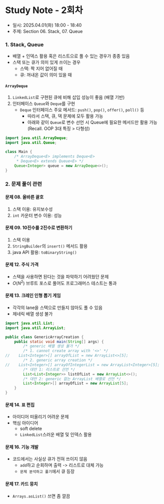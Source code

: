 # Study Note - 2회차
* 일시: 2025.04.01(화) 18:00 - 18:40
* 주제: Section 06. Stack, 07. Queue

### 1. Stack, Queue
* 배열 + 인덱스 활용 혹은 리스트으로 풀 수 있는 경우가 종종 있음
* 스택 또는 큐가 의미 있게 쓰이는 경우
  * 스택: 짝 지어 없어질 때
  * 큐: 꺼내온 값이 의미 있을 때

#### `ArrayDeque`
1. `LinkedList`로 구현된 큐에 비해 삽입 성능이 좋음 (배열 기반)
2. 인터페이스 `Queue`와 `Deque`를 구현
   * `Deque` 인터페이스 주요 메서드: `push()`, `pop()`, `offer()`, `poll()` 등
     * 따라서 스택, 큐, 덱 문제에 모두 활용 가능
     * 아래와 같이 `Queue`로 변수 선언 시 Queue에 필요한 메서드만 활용 가능 (Recall. OOP 3대 특징 > 다형성)
```java
import java.util.ArrayDeque;
import java.util.Queue;

class Main {
    /* ArrayDeque<E> implements Deque<E>
     * Deque<E> extends Queue<E> */
    Queue<Integer> queue = new ArrayDeque<>();
}
```

### 2. 문제 풀이 관련
#### 문제 08. 올바른 괄호
1. 스택 이용: 유지보수성
2. `int` 카운터 변수 이용: 성능

#### 문제 09. 10진수를 2진수로 변환하기
1. 스택 이용
2. `StringBuilder`의 `insert()` 메서드 활용
3. java API 활용: `toBinaryString()`

#### 문제 12. 주식 가격
* 스택을 사용하면 된다는 것을 파악하기 어려웠던 문제
* $O(N^2)$ 브루트 포스로 풀어도 프로그래머스 테스트는 통과

#### 문제 13. 크레인 인형 뽑기 게임
* 각각의 lane을 스택으로 만들지 않아도 풀 수 있음
* 제네릭 배열 생성 불가
```java
import java.util.List;
import java.util.ArrayList;

public class GenericArrayCreation {
    public static void main(String[] args) {
        /* generic 배열 생성 불가 */
        /* 1. cannot create array with '<>' */
//    List<Integer>[] arrayOfList = new ArrayList<>[5];
        /* 2. generic array creation */
//    List<Integer>[] arrayOfIntegerList = new ArrayList<Integer>[5];
        /* 대안 1: 리스트로 선언 */
        List<List<Integer>> listOfList = new ArrayList<>();
        /* 대안 2: generic 없는 ArrayList 배열로 선언 */
        List<Integer>[] arrayOfList = new ArrayList[5];
    }
}
```

#### 문제 14. 표 편집
* 아이디어 떠올리기 어려운 문제
* 핵심 아이디어
  * soft delete
  * `LinkedList`스러운 배열 및 인덱스 활용

#### 문제 16. 기능 개발
* 코드에서는 사실상 큐가 전혀 쓰이지 않음
  * `add`하고 순회하며 출력 -> 리스트로 대체 가능
  * `문제 분석하고 풀기`에서 큐 등장

#### 문제 17. 카드 뭉치
* `Arrays.asList()` 쓰면 좀 깔끔
